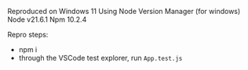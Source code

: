 Reproduced on Windows 11
Using Node Version Manager (for windows)
Node v21.6.1
Npm 10.2.4

Repro steps:
- npm i
- through the VSCode test explorer, run `App.test.js`